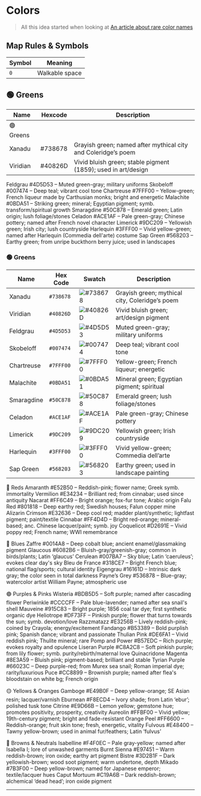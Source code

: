 
# Colors

> All this idea started when looking at [An article about rare color names]()

## **Map Rules & Symbols**
| Symbol | Meaning |
|--------|---------|
| `0` | Walkable space |


## **🟢 Greens**
| Name | Hexcode | Description |
|------|---------|-------------|
| 🟢 Greens |
| Xanadu | #738678 | Grayish green; named after mythical city and Coleridge’s poem |
| Viridian | #40826D | Vivid bluish green; stable pigment (1859); used in art/design |
Feldgrau	#4D5D53 – Muted green-gray; military uniforms
Skobeloff	#007474 – Deep teal; vibrant cool tone
Chartreuse	#7FFF00 – Yellow-green; French liqueur made by Carthusian monks; bright and energetic
Malachite	#0BDA51 – Striking green; mineral; Egyptian pigment; symb. transform/spiritual growth
Smaragdine	#50C878 – Emerald green; Latin origin; lush foliage/stones
Celadon	#ACE1AF – Pale green-gray; Chinese pottery; named after French novel character
Limerick	#9DC209 – Yellowish green; Irish city; lush countryside
Harlequin	#3FFF00 – Vivid yellow-green; named after Harlequin (Commedia dell'arte) costume
Sap Green	#568203 – Earthy green; from unripe buckthorn berry juice; used in landscapes

### 🟢 Greens 
| Name | Hex Code | Swatch | Description | 
|-------------|----------|--------|-------------| 
| Xanadu | `#738678` | ![#738678](https://via.placeholder.com/15/738678/000000?text=+) | Grayish green; mythical city, Coleridge’s poem | 
| Viridian | `#40826D` | ![#40826D](https://via.placeholder.com/15/40826D/000000?text=+) | Vivid bluish green; art/design pigment | 
| Feldgrau | `#4D5D53` | ![#4D5D53](https://via.placeholder.com/15/4D5D53/000000?text=+) | Muted green-gray; military uniforms | 
| Skobeloff | `#007474` | ![#007474](https://via.placeholder.com/15/007474/000000?text=+) | Deep teal; vibrant cool tone | 
| Chartreuse | `#7FFF00` | ![#7FFF00](https://via.placeholder.com/15/7FFF00/000000?text=+) | Yellow-green; French liqueur; energetic | 
| Malachite | `#0BDA51` | ![#0BDA51](https://via.placeholder.com/15/0BDA51/000000?text=+) | Mineral green; Egyptian pigment; spiritual | 
| Smaragdine | `#50C878` | ![#50C878](https://via.placeholder.com/15/50C878/000000?text=+) | Emerald green; lush foliage/stones | 
| Celadon | `#ACE1AF` | ![#ACE1AF](https://via.placeholder.com/15/ACE1AF/000000?text=+) | Pale green-gray; Chinese pottery | 
| Limerick | `#9DC209` | ![#9DC209](https://via.placeholder.com/15/9DC209/000000?text=+) | Yellowish green; Irish countryside | 
| Harlequin | `#3FFF00` | ![#3FFF00](https://via.placeholder.com/15/3FFF00/000000?text=+) | Vivid yellow-green; Commedia dell’arte | 
| Sap Green | `#568203` | ![#568203](https://via.placeholder.com/15/568203/000000?text=+) | Earthy green; used in landscape painting |


🔴 Reds
Amaranth	#E52B50 – Reddish-pink; flower name; Greek symb. immortality
Vermilion	#E34234 – Brilliant red; from cinnabar; used since antiquity
Nacarat	#FF6C49 – Bright orange; fox-fur tone; Arabic origin
Falu Red	#801818 – Deep earthy red; Swedish houses; Falun copper mine
Alizarin Crimson	#E32636 – Deep cool red; madder plant/synthetic; lightfast pigment; paint/textile
Cinnabar	#FF4D4D – Bright red-orange; mineral-based; anc. Chinese lacquer/paint; symb. joy
Coquelicot	#D2691E – Vivid poppy red; French name; WWI remembrance


🔵 Blues
Zaffre		#0014A8 – Deep cobalt blue; ancient enamel/glassmaking pigment
Glaucous	#6082B6 – Bluish-gray/greenish-gray; common in birds/plants; Latin ‘glaucus’
Cerulean	#007BA7 – Sky blue; Latin ‘caeruleus’; evokes clear day's sky
Bleu de France	#318CE7 – Bright French blue; national flag/sports; cultural identity
Eigengrau	#16161D – Intrinsic dark gray; the color seen in total darkness
Payne’s Grey	#536878 – Blue-gray; watercolor artist William Payne; atmospheric use


🟣 Purples & Pinks
Wisteria	#BDB5D5 – Soft purple; named after cascading flower
Periwinkle	#CCCCFF – Pale blue-lavender; named after sea snail's shell
Mauveine	#915C83 – Bright purple; 1856 coal tar dye; first synthetic organic dye
Heliotrope	#DF73FF – Pinkish purple; flower that turns towards the sun; symb. devotion/love
Razzmatazz	#E3256B – Lively reddish-pink; coined by Crayola; energy/excitement
Fandango	#B53389 – Bold purplish pink; Spanish dance; vibrant and passionate
Thulian Pink	#DE6FA1 – Vivid reddish pink; Thulite mineral; rare
Pomp and Power	#B57EDC – Rich purple; evokes royalty and opulence
Liseran Purple	#C8A2C8 – Soft pinkish purple; from lily flower; symb. purity/rebirth/maternal love
Quinacridone Magenta	#8E3A59 – Bluish pink; pigment-based; brilliant and stable
Tyrian Purple	#66023C – Deep purple-red; from Murex sea snail; Roman imperial dye; rarity/luxurious
Puce		#CC8899 – Brownish purple; named after flea's bloodstain on white bg; French origin

🟡 Yellows & Oranges
Gamboge	#E49B0F – Deep yellow-orange; SE Asian resin; lacquer/varnish
Eburnean	#F8ECD4 – Ivory shade; from Latin ‘ebur’; polished tusk tone
Citrine		#E9D66B – Lemon yellow; gemstone hue; promotes positivity, prosperity, creativity
Aureolin	#FFBF00 – Vivid yellow; 19th-century pigment; bright and fade-resistant
Orange Peel	#FF6600 – Reddish-orange; fruit skin tone; fresh, energetic, vitality
Fulvous	#E48400 – Tawny yellow-brown; used in animal fur/feathers; Latin ‘fulvus’


🤎 Browns & Neutrals
Isabelline	#F4F0EC – Pale gray-yellow; named after Isabella I; lore of unwashed garments
Burnt Sienna	#E97451 – Warm reddish-brown; iron oxide; earthy art pigment
Bistre		#3D2B1F – Dark yellowish-brown; wood soot pigment; warm undertone, depth
Mikado		#7B3F00 – Deep yellow-brown; named for Japanese emperor; textile/lacquer hues
Caput Mortuum	#C19A6B – Dark reddish-brown; alchemical ‘dead head’; iron oxide pigment


---
<!-- 
Xanadu		#738678 – Grayish green; named after mythical city and Coleridge’s poem
Viridian	#40826D – Vivid bluish green; stable pigment (1859); used in art/design
Feldgrau	#4D5D53 – Muted green-gray; military uniforms
Skobeloff	#007474 – Deep teal; vibrant cool tone
Chartreuse	#7FFF00 – Yellow-green; French liqueur made by Carthusian monks; bright and energetic
Malachite	#0BDA51 – Striking green; mineral; Egyptian pigment; symb. transform/spiritual growth
Smaragdine	#50C878 – Emerald green; Latin origin; lush foliage/stones
Celadon	#ACE1AF – Pale green-gray; Chinese pottery; named after French novel character
Limerick	#9DC209 – Yellowish green; Irish city; lush countryside
Harlequin	#3FFF00 – Vivid yellow-green; named after Harlequin (Commedia dell'arte) costume
Sap Green	#568203 – Earthy green; from unripe buckthorn berry juice; used in landscapes


🔴 Reds
Amaranth	#E52B50 – Reddish-pink; flower name; Greek symb. immortality
Vermilion	#E34234 – Brilliant red; from cinnabar; used since antiquity
Nacarat	#FF6C49 – Bright orange; fox-fur tone; Arabic origin
Falu Red	#801818 – Deep earthy red; Swedish houses; Falun copper mine
Alizarin Crimson	#E32636 – Deep cool red; madder plant/synthetic; lightfast pigment; paint/textile
Cinnabar	#FF4D4D – Bright red-orange; mineral-based; anc. Chinese lacquer/paint; symb. joy
Coquelicot	#D2691E – Vivid poppy red; French name; WWI remembrance


🔵 Blues
Zaffre		#0014A8 – Deep cobalt blue; ancient enamel/glassmaking pigment
Glaucous	#6082B6 – Bluish-gray/greenish-gray; common in birds/plants; Latin ‘glaucus’
Cerulean	#007BA7 – Sky blue; Latin ‘caeruleus’; evokes clear day's sky
Bleu de France	#318CE7 – Bright French blue; national flag/sports; cultural identity
Eigengrau	#16161D – Intrinsic dark gray; the color seen in total darkness
Payne’s Grey	#536878 – Blue-gray; watercolor artist William Payne; atmospheric use


🟣 Purples & Pinks
Wisteria	#BDB5D5 – Soft purple; named after cascading flower
Periwinkle	#CCCCFF – Pale blue-lavender; named after sea snail's shell
Mauveine	#915C83 – Bright purple; 1856 coal tar dye; first synthetic organic dye
Heliotrope	#DF73FF – Pinkish purple; flower that turns towards the sun; symb. devotion/love
Razzmatazz	#E3256B – Lively reddish-pink; coined by Crayola; energy/excitement
Fandango	#B53389 – Bold purplish pink; Spanish dance; vibrant and passionate
Thulian Pink	#DE6FA1 – Vivid reddish pink; Thulite mineral; rare
Pomp and Power	#B57EDC – Rich purple; evokes royalty and opulence
Liseran Purple	#C8A2C8 – Soft pinkish purple; from lily flower; symb. purity/rebirth/maternal love
Quinacridone Magenta	#8E3A59 – Bluish pink; pigment-based; brilliant and stable
Tyrian Purple	#66023C – Deep purple-red; from Murex sea snail; Roman imperial dye; rarity/luxurious
Puce		#CC8899 – Brownish purple; named after flea's bloodstain on white bg; French origin

🟡 Yellows & Oranges
Gamboge	#E49B0F – Deep yellow-orange; SE Asian resin; lacquer/varnish
Eburnean	#F8ECD4 – Ivory shade; from Latin ‘ebur’; polished tusk tone
Citrine		#E9D66B – Lemon yellow; gemstone hue; promotes positivity, prosperity, creativity
Aureolin	#FFBF00 – Vivid yellow; 19th-century pigment; bright and fade-resistant
Orange Peel	#FF6600 – Reddish-orange; fruit skin tone; fresh, energetic, vitality
Fulvous	#E48400 – Tawny yellow-brown; used in animal fur/feathers; Latin ‘fulvus’


🤎 Browns & Neutrals
Isabelline	#F4F0EC – Pale gray-yellow; named after Isabella I; lore of unwashed garments
Burnt Sienna	#E97451 – Warm reddish-brown; iron oxide; earthy art pigment
Bistre		#3D2B1F – Dark yellowish-brown; wood soot pigment; warm undertone, depth
Mikado		#7B3F00 – Deep yellow-brown; named for Japanese emperor; textile/lacquer hues
Caput Mortuum	#C19A6B – Dark reddish-brown; alchemical ‘dead head’; iron oxide pigment 
--> 
